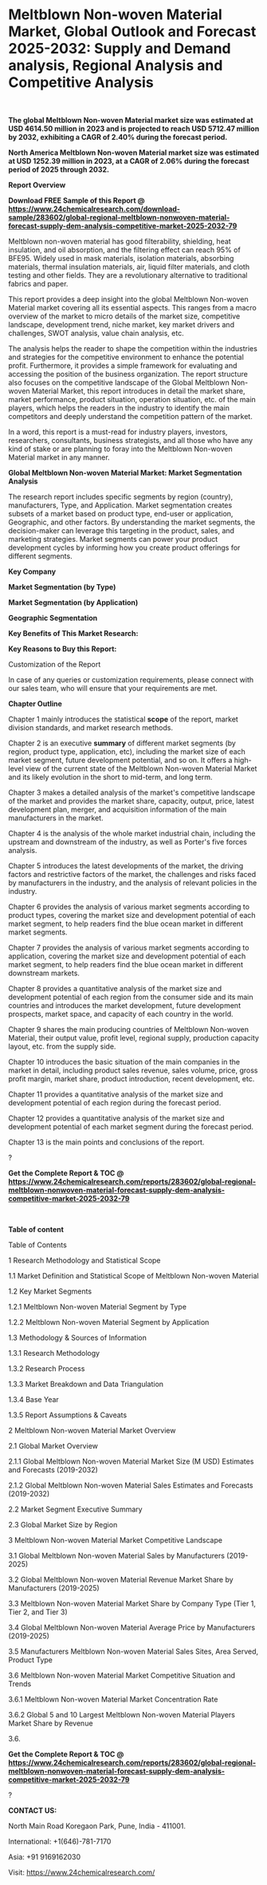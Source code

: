 <h1>Meltblown Non-woven Material Market, Global Outlook and Forecast 2025-2032: Supply and Demand analysis, Regional Analysis and Competitive Analysis</h1><br/><p><strong>The global Meltblown Non-woven Material market size was estimated at USD 4614.50 million in 2023 and is projected to reach USD 5712.47 million by 2032, exhibiting a <strong>CAGR</strong> of 2.40% during the forecast period.</strong></p>
 
 
 
 <p><strong>North America Meltblown Non-woven Material market size was estimated at USD 1252.39 million in 2023, at a <strong>CAGR</strong> of 2.06% during the forecast period of 2025 through 2032.</strong></p>
 
 
 
 <p><strong>Report Overview</strong></p>
 
 
 
 <div><b>Download FREE Sample of this Report @ <a href="https://www.24chemicalresearch.com/download-sample/283602/global-regional-meltblown-nonwoven-material-forecast-supply-dem-analysis-competitive-market-2025-2032-79">https://www.24chemicalresearch.com/download-sample/283602/global-regional-meltblown-nonwoven-material-forecast-supply-dem-analysis-competitive-market-2025-2032-79</a></b></div>
 
 
 
 <p>Meltblown non-woven material has good filterability, shielding, heat insulation, and oil absorption, and the filtering effect can reach 95% of BFE95. Widely used in mask materials, isolation materials, absorbing materials, thermal insulation materials, air, liquid filter materials, and cloth testing and other fields. They are a revolutionary alternative to traditional fabrics and paper.</p>
 
 
 
 <p>This report provides a deep insight into the global Meltblown Non-woven Material market covering all its essential aspects. This ranges from a macro overview of the market to micro details of the market size, competitive landscape, development trend, niche market, key market drivers and challenges, SWOT analysis, value chain analysis, etc.</p>
 
 
 
 <p>The analysis helps the reader to shape the competition within the industries and strategies for the competitive environment to enhance the potential profit. Furthermore, it provides a simple framework for evaluating and accessing the position of the business organization. The report structure also focuses on the competitive landscape of the Global Meltblown Non-woven Material Market, this report introduces in detail the market share, market performance, product situation, operation situation, etc. of the main players, which helps the readers in the industry to identify the main competitors and deeply understand the competition pattern of the market.</p>
 
 
 
 <p>In a word, this report is a must-read for industry players, investors, researchers, consultants, business strategists, and all those who have any kind of stake or are planning to foray into the Meltblown Non-woven Material market in any manner.</p>
 
 
 
 <p><strong>Global Meltblown Non-woven Material Market: Market Segmentation Analysis</strong></p>
 
 
 
 <p>The research report includes specific segments by region (country), manufacturers, Type, and Application. Market segmentation creates subsets of a market based on product type, end-user or application, Geographic, and other factors. By understanding the market segments, the decision-maker can leverage this targeting in the product, sales, and marketing strategies. Market segments can power your product development cycles by informing how you create product offerings for different segments.</p>
 
 
 
 <p><strong>Key Company</strong></p>
 
 
 
 <p><strong>Market Segmentation (by Type)</strong></p>
 
 
 
 <p><strong>Market Segmentation (<strong>by Application</strong>)</strong></p>
 
 
 
 <p><strong>Geographic Segmentation</strong></p>
 
 
 
 <p><strong>Key Benefits of This Market Research:</strong></p>
 
 
 
 <p><strong>Key <strong>Reasons to Buy</strong> this Report:</strong></p>
 
 
 
 <p>Customization of the Report</p>
 
 
 
 <p>In case of any queries or customization requirements, please connect with our sales team, who will ensure that your requirements are met.</p>
 
 
 
 <p><strong>Chapter Outline</strong></p>
 
 
 
 <p>Chapter 1 mainly introduces the statistical <strong>scope</strong> of the report, market division standards, and market research methods.</p>
 
 
 
 <p>Chapter 2 is an executive <strong>summary</strong> of different market segments (by region, product type, application, etc), including the market size of each market segment, future development potential, and so on. It offers a high-level view of the current state of the Meltblown Non-woven Material Market and its likely evolution in the short to mid-term, and long term.</p>
 
 
 
 <p>Chapter 3 makes a detailed analysis of the market&#39;s competitive landscape of the market and provides the market share, capacity, output, price, latest development plan, merger, and acquisition information of the main manufacturers in the market.</p>
 
 
 
 <p>Chapter 4 is the analysis of the whole market industrial chain, including the upstream and downstream of the industry, as well as Porter&#39;s five forces analysis.</p>
 
 
 
 <p>Chapter 5 introduces the latest developments of the market, the driving factors and restrictive factors of the market, the challenges and risks faced by manufacturers in the industry, and the analysis of relevant policies in the industry.</p>
 
 
 
 <p>Chapter 6 provides the analysis of various market segments according to product types, covering the market size and development potential of each market segment, to help readers find the blue ocean market in different market segments.</p>
 
 
 
 <p>Chapter 7 provides the analysis of various market segments according to application, covering the market size and development potential of each market segment, to help readers find the blue ocean market in different downstream markets.</p>
 
 
 
 <p>Chapter 8 provides a quantitative analysis of the market size and development potential of each region from the consumer side and its main countries and introduces the market development, future development prospects, market space, and capacity of each country in the world.</p>
 
 
 
 <p>Chapter 9 shares the main producing countries of Meltblown Non-woven Material, their output value, profit level, regional supply, production capacity layout, etc. from the supply side.</p>
 
 
 
 <p>Chapter 10 introduces the basic situation of the main companies in the market in detail, including product sales revenue, sales volume, price, gross profit margin, market share, product introduction, recent development, etc.</p>
 
 
 
 <p>Chapter 11 provides a quantitative analysis of the market size and development potential of each region during the forecast period.</p>
 
 
 
 <p>Chapter 12 provides a quantitative analysis of the market size and development potential of each market segment during the forecast period.</p>
 
 
 
 <p>Chapter 13 is the main points and conclusions of the report.</p>
 
 
 
 <p>? </p>
 
 
 
 <div><b>Get the Complete Report & TOC @ <a href="https://www.24chemicalresearch.com/reports/283602/global-regional-meltblown-nonwoven-material-forecast-supply-dem-analysis-competitive-market-2025-2032-79">https://www.24chemicalresearch.com/reports/283602/global-regional-meltblown-nonwoven-material-forecast-supply-dem-analysis-competitive-market-2025-2032-79</a></b></div>
 
 
 
 <p><br />
 
 <b>Table of content</b></p>
 
 
 
 <p>Table of Contents<br />
 
 1 Research Methodology and Statistical Scope<br />
 
 1.1 Market Definition and Statistical Scope of Meltblown Non-woven Material<br />
 
 1.2 Key Market Segments<br />
 
 1.2.1 Meltblown Non-woven Material Segment by Type<br />
 
 1.2.2 Meltblown Non-woven Material Segment by Application<br />
 
 1.3 Methodology & Sources of Information<br />
 
 1.3.1 Research Methodology<br />
 
 1.3.2 Research Process<br />
 
 1.3.3 Market Breakdown and Data Triangulation<br />
 
 1.3.4 Base Year<br />
 
 1.3.5 Report Assumptions & Caveats<br />
 
 2 Meltblown Non-woven Material Market Overview<br />
 
 2.1 Global Market Overview<br />
 
 2.1.1 Global Meltblown Non-woven Material Market Size (M USD) Estimates and Forecasts (2019-2032)<br />
 
 2.1.2 Global Meltblown Non-woven Material Sales Estimates and Forecasts (2019-2032)<br />
 
 2.2 Market Segment Executive Summary<br />
 
 2.3 Global Market Size by Region<br />
 
 3 Meltblown Non-woven Material Market Competitive Landscape<br />
 
 3.1 Global Meltblown Non-woven Material Sales by Manufacturers (2019-2025)<br />
 
 3.2 Global Meltblown Non-woven Material Revenue Market Share by Manufacturers (2019-2025)<br />
 
 3.3 Meltblown Non-woven Material Market Share by Company Type (Tier 1, Tier 2, and Tier 3)<br />
 
 3.4 Global Meltblown Non-woven Material Average Price by Manufacturers (2019-2025)<br />
 
 3.5 Manufacturers Meltblown Non-woven Material Sales Sites, Area Served, Product Type<br />
 
 3.6 Meltblown Non-woven Material Market Competitive Situation and Trends<br />
 
 3.6.1 Meltblown Non-woven Material Market Concentration Rate<br />
 
 3.6.2 Global 5 and 10 Largest Meltblown Non-woven Material Players Market Share by Revenue<br />
 
 3.6.</p>
 
 
 
 <div><b>Get the Complete Report & TOC @ <a href="https://www.24chemicalresearch.com/reports/283602/global-regional-meltblown-nonwoven-material-forecast-supply-dem-analysis-competitive-market-2025-2032-79">https://www.24chemicalresearch.com/reports/283602/global-regional-meltblown-nonwoven-material-forecast-supply-dem-analysis-competitive-market-2025-2032-79</a></b></div>
 
 
 
 <p>? </p>
 
 
 
 <p><b>CONTACT US:</b><br />
 
 North Main Road Koregaon Park, Pune, India - 411001.<br />
 
 International: +1(646)-781-7170<br />
 
 Asia: +91 9169162030<br />
 
 Visit: <a href="https://www.24chemicalresearch.com/">https://www.24chemicalresearch.com/</a></p>